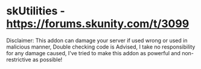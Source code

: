 # skUtilities - https://forums.skunity.com/t/3099

Disclaimer: This addon can damage your server if used wrong or used in malicious manner, Double checking code is Advised, I take no responsibility for any damage caused, I've tried to make this addon as powerful and non-restrictive as possible!
